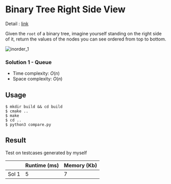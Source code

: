 # Binary Tree Right Side View
Detail : [link](https://leetcode.com/problems/binary-tree-right-side-view/)

Given the `root` of a binary tree, imagine yourself standing on the right side of it, return the values of the nodes you can see ordered from top to bottom.

![inorder_1](./inorder_1.jpg)

### Solution 1 - Queue
* Time complexity: $O(n)$
* Space complexity: $O(n)$

## Usage
```shell
$ mkdir build && cd build
$ cmake ..
$ make
$ cd ..
$ python3 compare.py
```

## Result
Test on testcases generated by myself

|       | Runtime (ms) | Memory (Kb) |
|-------|--------------|-------------|
| Sol 1 | 5            | 7           |